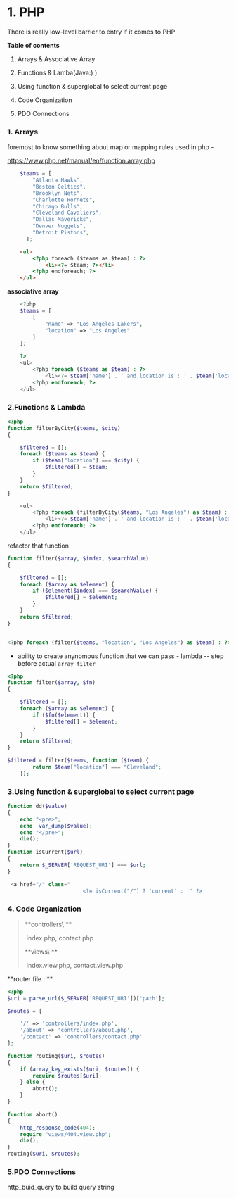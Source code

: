 # 1. PHP

There is really low-level barrier to entry if it comes to PHP

**Table of contents**

1. Arrays  & Associative Array

2. Functions & Lamba(Java:) ) 

3. Using function & superglobal to select current page

4. Code Organization 

5. PDO Connections

   

### 1. Arrays

foremost to know something about map or mapping rules used in php - 

https://www.php.net/manual/en/function.array.php

```php
    $teams = [
        "Atlanta Hawks",
        "Boston Celtics",
        "Brooklyn Nets",
        "Charlotte Hornets",
        "Chicago Bulls",
        "Cleveland Cavaliers",
        "Dallas Mavericks",
        "Denver Nuggets",
        "Detroit Pistons",
      ];

```

```html
    <ul>
        <?php foreach ($teams as $team) : ?>
            <li><?= $team; ?></li>
        <?php endforeach; ?>
    </ul>
```

**associative array**

```php
    <?php
    $teams = [
        [
            "name" => "Los Angeles Lakers",
            "location" => "Los Angeles"
        ]
    ];

    ?>
    <ul>
        <?php foreach ($teams as $team) : ?>
            <li><?= $team['name'] . ' and location is : ' . $team['location']; ?></li>
        <?php endforeach; ?>
    </ul>

```



### 2.Functions & Lambda

```php
<?php
function filterByCity($teams, $city)
{

    $filtered = [];
    foreach ($teams as $team) {
        if ($team["location"] === $city) {
            $filtered[] = $team;
        }
    }
    return $filtered;
}

    <ul>
        <?php foreach (filterByCity($teams, "Los Angeles") as $team) : ?>
            <li><?= $team['name'] . ' and location is : ' . $team['location']; ?></li>
        <?php endforeach; ?>
    </ul>
```

refactor that function



```php
function filter($array, $index, $searchValue)
{

    $filtered = [];
    foreach ($array as $element) {
        if ($element[$index] === $searchValue) {
            $filtered[] = $element;
        }
    }
    return $filtered;
}


<?php foreach (filter($teams, "location", "Los Angeles") as $team) : ?>
```



- ability to create anynomous function that we can pass - lambda  -- step before actual `array_filter`

```php
<?php
function filter($array, $fn)
{

    $filtered = [];
    foreach ($array as $element) {
        if ($fn($element)) {
            $filtered[] = $element;
        }
    }
    return $filtered;
}

$filtered = filter($teams, function ($team) {
        return $team["location"] === "Cleveland";
    });
```

### 3.Using function & superglobal to select current page

```php
function dd($value)
{
    echo "<pre>";
    echo  var_dump($value);
    echo "</pre>";
    die();
}
function isCurrent($url)
{
    return $_SERVER['REQUEST_URI'] === $url;
}
```



```php
 <a href="/" class="
                        <?= isCurrent("/") ? 'current' : '' ?>
```

### 4. Code Organization

> **controllers\ **
>
> ​	index.php, contact.php
>
> **views\ **
>
> ​	index.view.php, contact.view.php

**router file : **

```php
<?php
$uri = parse_url($_SERVER['REQUEST_URI'])['path'];

$routes = [

    '/' => 'controllers/index.php',
    '/about' => 'controllers/about.php',
    '/contact' => 'controllers/contact.php'
];

function routing($uri, $routes)
{
    if (array_key_exists($uri, $routes)) {
        require $routes[$uri];
    } else {
        abort();
    }
}

function abort()
{
    http_response_code(404);
    require "views/404.view.php";
    die();
}
routing($uri, $routes);
```


### 5.PDO Connections

http_buid_query to build query string 

